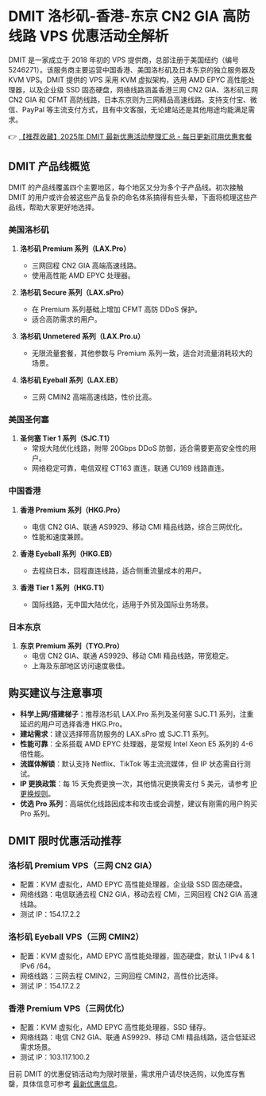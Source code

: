 # DMIT 洛杉矶-香港-东京 CN2 GIA 高防线路 VPS 优惠活动全解析

DMIT 是一家成立于 2018 年初的 VPS 提供商，总部注册于美国纽约（编号 5246271）。该服务商主要运营中国香港、美国洛杉矶及日本东京的独立服务器及 KVM VPS。DMIT 提供的 VPS 采用 KVM 虚拟架构，选用 AMD EPYC 高性能处理器，以及企业级 SSD 固态硬盘，网络线路涵盖香港三网 CN2 GIA、洛杉矶三网 CN2 GIA 和 CFMT 高防线路，日本东京则为三网精品高速线路。支持支付宝、微信、PayPal 等主流支付方式，且有中文客服，无论建站还是其他用途均能满足需求。

👉 [【推荐收藏】2025年 DMIT 最新优惠活动整理汇总 - 每日更新可用优惠套餐](https://bit.ly/dmit_coupon)

## DMIT 产品线概览

DMIT 的产品线覆盖四个主要地区，每个地区又分为多个子产品线。初次接触 DMIT 的用户或许会被这些产品复杂的命名体系搞得有些头晕，下面将梳理这些产品线，帮助大家更好地选择。

### 美国洛杉矶

1. **洛杉矶 Premium 系列（LAX.Pro）**  
   - 三网回程 CN2 GIA 高端高速线路。
   - 使用高性能 AMD EPYC 处理器。

2. **洛杉矶 Secure 系列（LAX.sPro）**  
   - 在 Premium 系列基础上增加 CFMT 高防 DDoS 保护。
   - 适合高防需求的用户。

3. **洛杉矶 Unmetered 系列（LAX.Pro.u）**  
   - 无限流量套餐，其他参数与 Premium 系列一致，适合对流量消耗较大的场景。

4. **洛杉矶 Eyeball 系列（LAX.EB）**  
   - 三网 CMIN2 高端高速线路，性价比高。

### 美国圣何塞

1. **圣何塞 Tier 1 系列（SJC.T1）**  
   - 常规大陆优化线路，附带 20Gbps DDoS 防御，适合需要更高安全性的用户。
   - 网络稳定可靠，电信双程 CT163 直连，联通 CU169 线路直连。

### 中国香港

1. **香港 Premium 系列（HKG.Pro）**  
   - 电信 CN2 GIA、联通 AS9929、移动 CMI 精品线路，综合三网优化。
   - 性能和速度兼顾。

2. **香港 Eyeball 系列（HKG.EB）**  
   - 去程绕日本，回程直连线路，适合侧重流量成本的用户。

3. **香港 Tier 1 系列（HKG.T1）**  
   - 国际线路，无中国大陆优化，适用于外贸及国际业务场景。

### 日本东京

1. **东京 Premium 系列（TYO.Pro）**  
   - 电信 CN2 GIA、联通 AS9929、移动 CMI 精品线路，带宽稳定。
   - 上海及东部地区访问速度极佳。

## 购买建议与注意事项

- **科学上网/搭建梯子**：推荐洛杉矶 LAX.Pro 系列及圣何塞 SJC.T1 系列，注重延迟的用户可选择香港 HKG.Pro。
- **建站需求**：建议选择带高防服务的 LAX.sPro 或 SJC.T1 系列。
- **性能可靠**：全系搭载 AMD EPYC 处理器，是常规 Intel Xeon E5 系列的 4-6 倍性能。
- **流媒体解锁**：默认支持 Netflix、TikTok 等主流流媒体，但 IP 状态需自行测试。
- **IP 更换政策**：每 15 天免费更换一次，其他情况更换需支付 5 美元，请参考 [IP 更换规则](https://bit.ly/dmit_coupon)。
- **优选 Pro 系列**：高端优化线路因成本和攻击或会调整，建议有刚需的用户购买 Pro 系列。

## DMIT 限时优惠活动推荐

### 洛杉矶 Premium VPS（三网 CN2 GIA）

- 配置：KVM 虚拟化，AMD EPYC 高性能处理器，企业级 SSD 固态硬盘。
- 网络线路：电信联通去程 CN2 GIA，移动去程 CMI，三网回程 CN2 GIA 高速线路。
- 测试 IP：154.17.2.2

### 洛杉矶 Eyeball VPS（三网 CMIN2）

- 配置：KVM 虚拟化，AMD EPYC 高性能处理器，固态硬盘，默认 1 IPv4 & 1 IPv6 /64。
- 网络线路：三网去程 CMIN2，三网回程 CMIN2，高性价比选择。
- 测试 IP：154.17.2.2

### 香港 Premium VPS（三网优化）

- 配置：KVM 虚拟化，AMD EPYC 高性能处理器，SSD 储存。  
- 网络线路：电信 CN2 GIA、联通 AS9929、移动 CMI 精品线路，适合低延迟需求场景。
- 测试 IP：103.117.100.2

目前 DMIT 的优惠促销活动均为限时限量，需求用户请尽快选购，以免库存售罄，具体信息可参考 [最新优惠信息](https://bit.ly/dmit_coupon)。